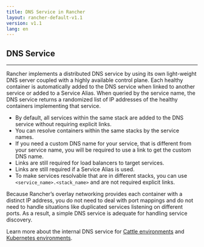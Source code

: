```yaml
---
title: DNS Service in Rancher
layout: rancher-default-v1.1
version: v1.1
lang: en
---
```


## DNS Service
---

Rancher implements a distributed DNS service by using its own light-weight DNS server coupled with a highly available control plane. Each healthy container is automatically added to the DNS service when linked to another service or added to a Service Alias. When queried by the service name, the DNS service returns a randomized list of IP addresses of the healthy containers implementing that service.

* By default, all services within the same stack are added to the DNS service without requiring explicit links. 
* You can resolve containers within the same stacks by the service names. 
* If you need a custom DNS name for your service, that is different from your service name, you will be required to use a link to get the custom DNS name. 
* Links are still required for load balancers to target services. 
* Links are still required if a Service Alias is used. 
* To make services resolvable that are in different stacks, you can use `<service_name>.<stack_name>` and are not required explicit links. 

Because Rancher’s overlay networking provides each container with a distinct IP address, you do not need to deal with port mappings and do not need to handle situations like duplicated services listening on different ports. As a result, a simple DNS service is adequate for handling service discovery.

Learn more about the internal DNS service for [Cattle environments]({{site.baseurl}}/rancher/{{page.version}}/{{page.lang}}/cattle/internal-dns-service/) and [Kubernetes environments]({{site.baseurl}}/rancher/{{page.version}}/{{page.lang}}/kubernetes/k8s-internal-dns-service/).
